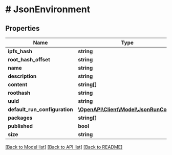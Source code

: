 # # JsonEnvironment

## Properties

Name | Type | Description | Notes
------------ | ------------- | ------------- | -------------
**ipfs_hash** | **string** |  | [optional]
**root_hash_offset** | **string** |  | [optional]
**name** | **string** |  | [optional]
**description** | **string** |  | [optional]
**content** | **string[]** |  | [optional]
**roothash** | **string** |  | [optional]
**uuid** | **string** |  | [optional]
**default_run_configuration** | [**\OpenAPI\Client\Model\JsonRunConfig**](JsonRunConfig.md) |  | [optional]
**packages** | **string[]** |  | [optional]
**published** | **bool** |  | [optional]
**size** | **string** |  | [optional]

[[Back to Model list]](../../README.md#models) [[Back to API list]](../../README.md#endpoints) [[Back to README]](../../README.md)
